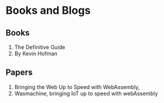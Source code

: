 # Books and Blogs


## Books
1. The Definitive Guide
2. By Kevin Hofman

## Papers
1. Bringing the Web Up to Speed with WebAssembly,
2. Wasmachine, bringing IoT up to speed with webAssembly